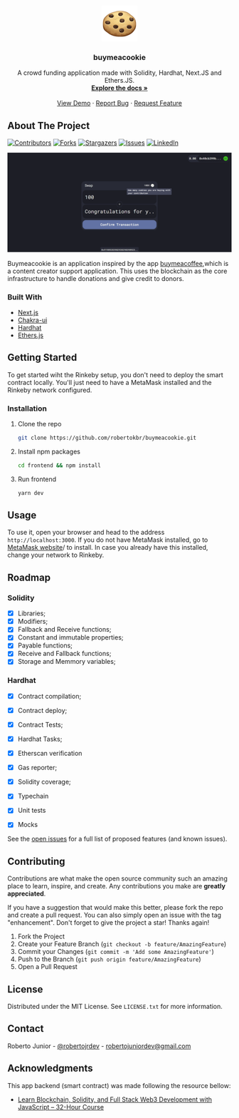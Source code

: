 <div id="top"></div>

<!-- PROJECT SHIELDS -->
<!--
*** I'm using markdown "reference style" links for readability.
*** Reference links are enclosed in brackets [ ] instead of parentheses ( ).
*** See the bottom of this document for the declaration of the reference variables
*** for contributors-url, forks-url, etc. This is an optional, concise syntax you may use.
*** https://www.markdownguide.org/basic-syntax/#reference-style-links
-->
<!-- PROJECT LOGO -->
<br />
<div align="center">
  <img src=".github/logo.png" alt="Logo" width="80" height="80">

  <h3 align="center">buymeacookie</h3>

  <p align="center">
    A crowd funding application made with Solidity, Hardhat, Next.JS and Ethers.JS.
    <br />
    <a href="https://github.com/robertokbr/buymeacookie"><strong>Explore the docs »</strong></a>
    <br />
    <br />
    <a href="https://buy-me-a-cookie.rbjr.dev">View Demo</a>
    ·
    <a href="https://github.com/robertokbr/buymeacookie/issues">Report Bug</a>
    ·
    <a href="https://github.com/robertokbr/buymeacookie/issues">Request Feature</a>
  </p>
</div>

<!-- ABOUT THE PROJECT -->
## About The Project

[![Contributors][contributors-shield]][contributors-url]
[![Forks][forks-shield]][forks-url]
[![Stargazers][stars-shield]][stars-url]
[![Issues][issues-shield]][issues-url]
[![LinkedIn][linkedin-shield]][linkedin-url]


![Product Name Screen Shot](.github/screenshot.png)

Buymeacookie is an application inspired by the app [buymeacoffee](https://www.buymeacoffee.com/),which is a content creator support application. This uses the blockchain as the core infrastructure to handle donations and give credit to donors.

### Built With
* [Next.js](https://nextjs.org/)
* [Chakra-ui](https://chakra-ui.com/)
* [Hardhat](https://hardhat.org/)
* [Ethers.js](https://www.npmjs.com/package/ethers)


<!-- GETTING STARTED -->
## Getting Started
To get started wiht the Rinkeby setup, you don't need to deploy the smart contract locally. You'll just need to have a MetaMask installed and the Rinkeby network configured.

### Installation
1. Clone the repo
   ```sh
   git clone https://github.com/robertokbr/buymeacookie.git
   ```
2. Install npm packages
   ```sh
   cd frontend && npm install
   ```
3. Run frontend
   ```sh
   yarn dev
   ```   

<!-- USAGE EXAMPLES -->
## Usage
To use it, open your browser and head to the address `http://localhost:3000`. 
If you do not have MetaMask installed, go to [MetaMask website](https://metamask.io)/ to install.
In case you already have this installed, change your network to Rinkeby. 

<!-- ROADMAP -->
## Roadmap

### Solidity
- [x] Libraries;
- [x] Modifiers;
- [x] Fallback and Receive functions;
- [x] Constant and immutable properties;
- [x] Payable functions;
- [x] Receive and Fallback functions;
- [x] Storage and Memmory variables;

### Hardhat
- [x] Contract compilation;
- [x] Contract deploy;
- [x] Contract Tests;
- [x] Hardhat Tasks;
- [x] Etherscan verification
- [x] Gas reporter;
- [x] Solidity coverage;
- [x] Typechain
- [x] Unit tests
- [x] Mocks


See the [open issues](https://github.com/robertokbr/buymeacookie/issues) for a full list of proposed features (and known issues).


<!-- CONTRIBUTING -->
## Contributing

Contributions are what make the open source community such an amazing place to learn, inspire, and create. Any contributions you make are **greatly appreciated**.

If you have a suggestion that would make this better, please fork the repo and create a pull request. You can also simply open an issue with the tag "enhancement".
Don't forget to give the project a star! Thanks again!

1. Fork the Project
2. Create your Feature Branch (`git checkout -b feature/AmazingFeature`)
3. Commit your Changes (`git commit -m 'Add some AmazingFeature'`)
4. Push to the Branch (`git push origin feature/AmazingFeature`)
5. Open a Pull Request


<!-- LICENSE -->
## License

Distributed under the MIT License. See `LICENSE.txt` for more information.


<!-- CONTACT -->
## Contact

Roberto Junior - [@robertojrdev](https://twitter.com/robertojrdev) - robertojuniordev@gmail.com


<!-- ACKNOWLEDGMENTS -->
## Acknowledgments
This app backend (smart contract) was made following the resource bellow:

* [Learn Blockchain, Solidity, and Full Stack Web3 Development with JavaScript – 32-Hour Course](https://www.youtube.com/watch?v=gyMwXuJrbJQ&t=46910s)


<!-- MARKDOWN LINKS & IMAGES -->
<!-- https://www.markdownguide.org/basic-syntax/#reference-style-links -->
[contributors-shield]: https://img.shields.io/github/contributors/robertokbr/buymeacookie.svg?style=for-the-badge
[contributors-url]: https://github.com/robertokbr/buymeacookie/graphs/contributors
[forks-shield]: https://img.shields.io/github/forks/robertokbr/buymeacookie.svg?style=for-the-badge
[forks-url]: https://github.com/robertokbr/buymeacookie/network/members
[stars-shield]: https://img.shields.io/github/stars/robertokbr/buymeacookie.svg?style=for-the-badge
[stars-url]: https://github.com/robertokbr/buymeacookie/stargazers
[issues-shield]: https://img.shields.io/github/issues/robertokbr/buymeacookie.svg?style=for-the-badge
[issues-url]: https://github.com/robertokbr/buymeacookie/issues
[license-shield]: https://img.shields.io/github/license/robertokbr/buymeacookie.svg?style=for-the-badge
[license-url]: https://github.com/robertokbr/buymeacookie/blob/main/LICENSE.txt
[linkedin-shield]: https://img.shields.io/badge/-LinkedIn-black.svg?style=for-the-badge&logo=linkedin&colorB=555
[linkedin-url]: https://www.linkedin.com/in/robertojrcdc/
[product-screenshot]: images/screenshot.png
